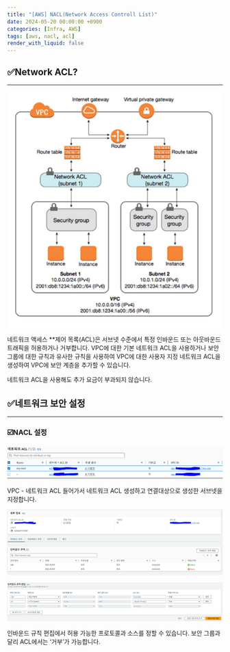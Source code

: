 ```yaml
---
title: "[AWS] NACL(Network Access Controll List)"
date: 2024-05-20 00:00:00 +0900
categories: [Infra, AWS]
tags: [aws, nacl, acl]
render_with_liquid: false
---
```


## ✅Network ACL?

---

![Untitled](/assets/img/Infra/AWS/acl/Untitled.png)

네트워크 액세스 \*\*제어 목록(ACL)은 서브넷 수준에서 특정 인바운드 또는 아웃바운드 트래픽을 허용하거나 거부합니다. VPC에 대한 기본 네트워크 ACL을 사용하거나 보안 그룹에 대한 규칙과 유사한 규칙을 사용하여 VPC에 대한 사용자 지정 네트워크 ACL을 생성하여 VPC에 보안 계층을 추가할 수 있습니다.

네트워크 ACL을 사용해도 추가 요금이 부과되지 않습니다.

## ✅네트워크 보안 설정

---

### ☑️NACL 설정

![Untitled](/assets/img/Infra/AWS/acl/Untitled%201.png)

VPC - 네트워크 ACL 들어가서 네트워크 ACL 생성하고 연결대상으로 생성한 서브넷을 지정합니다.

![Untitled](/assets/img/Infra/AWS/acl/Untitled%202.png)

![Untitled](/assets/img/Infra/AWS/acl/Untitled%203.png)

인바운드 규칙 편집에서 허용 가능한 프로토콜과 소스를 정할 수 있습니다. 보안 그룹과 달리 ACL에서는 ‘거부’가 가능합니다.
